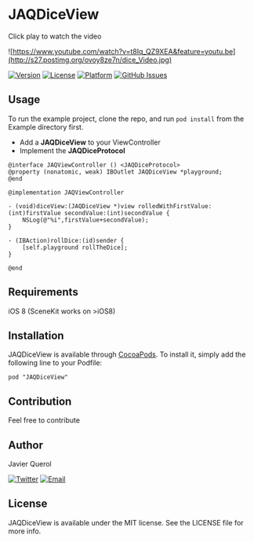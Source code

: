 # JAQDiceView

Click play to watch the video

![https://www.youtube.com/watch?v=t8Iq_QZ9XEA&feature=youtu.be](http://s27.postimg.org/ovoy8ze7n/dice_Video.jpg)

[![Version](https://img.shields.io/cocoapods/v/JAQDiceView.svg?style=flat)](http://cocoadocs.org/docsets/JAQDiceView)
[![License](https://img.shields.io/cocoapods/l/JAQDiceView.svg?style=flat)](http://cocoadocs.org/docsets/JAQDiceView)
[![Platform](https://img.shields.io/cocoapods/p/JAQDiceView.svg?style=flat)](http://cocoadocs.org/docsets/JAQDiceView)
[![GitHub Issues](http://img.shields.io/github/issues/javierquerol/JAQDiceView.svg?style=flat)](http://github.com/javierquerol/JAQDiceView/issues)

## Usage

To run the example project, clone the repo, and run `pod install` from the Example directory first.

- Add a **JAQDiceView** to your ViewController
- Implement the **JAQDiceProtocol**

```
@interface JAQViewController () <JAQDiceProtocol>
@property (nonatomic, weak) IBOutlet JAQDiceView *playground;
@end

@implementation JAQViewController

- (void)diceView:(JAQDiceView *)view rolledWithFirstValue:(int)firstValue secondValue:(int)secondValue {
	NSLog(@"%i",firstValue+secondValue);
}

- (IBAction)rollDice:(id)sender {
	[self.playground rollTheDice];
}

@end
```

## Requirements
iOS 8 (SceneKit works on >iOS8)

## Installation

JAQDiceView is available through [CocoaPods](http://cocoapods.org). To install
it, simply add the following line to your Podfile:

    pod "JAQDiceView"

## Contribution
Feel free to contribute

## Author

Javier Querol

[![Twitter](http://img.shields.io/badge/contact-@javierquerol-blue.svg?style=flat)](http://twitter.com/javierquerol)
[![Email](http://img.shields.io/badge/email-querol.javi@gmail.com-blue.svg?style=flat)](mailto:querol.javi@gmail.com)
## License

JAQDiceView is available under the MIT license. See the LICENSE file for more info.

